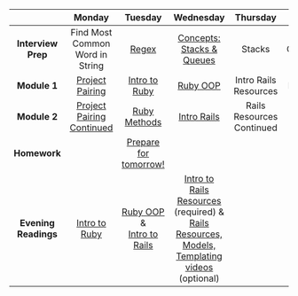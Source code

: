 |  | Monday | Tuesday | Wednesday | Thursday | Friday |
| :----------: | :----------: | :----------: | :----------: | :----------: | :----------: |
| **Interview Prep** | Find Most Common Word in String | <a href="https://github.com/sf-wdi-19-20/modules/tree/master/w6_d2_0_regex" target="_blank">Regex</a> | [Concepts: Stacks & Queues](https://github.com/sf-wdi-19-20/modules/tree/master/w6_d3_0_stacks_and_queues) | Stacks | Queues |
| **Module 1** | <a href="https://github.com/sf-wdi-19-20/modules/tree/master/w6_d1_1_pull_request_project" target="_blank">Project Pairing</a> | <a href="https://github.com/sf-wdi-19-20/modules/tree/master/w6_d2_1_intro_ruby" target="_blank">Intro to Ruby</a> | [Ruby OOP](https://github.com/sf-wdi-19-20/modules/tree/master/w6_d3_1_ruby_oop) | Intro Rails Resources | Review |
| **Module 2** | <a href="https://github.com/sf-wdi-19-20/modules/tree/master/w6_d1_1_pull_request_project" target="_blank">Project Pairing Continued</a> | <a href="https://github.com/sf-wdi-19-20/modules/tree/master/w6_d2_2_ruby_methods">Ruby Methods</a> | [Intro Rails](https://github.com/sf-wdi-19-20/modules/tree/master/w6_d3_2_intro_to_rails) | Rails Resources Continued |  |
| **Homework** |  | [Prepare for tomorrow!](https://github.com/sf-wdi-19-20/modules/blob/master/w6_d2_3_prep_lab/README.md) |  |  |  |
| **Evening Readings** | <a href="http://ajbraus.gitbooks.io/wdi-evening-readings/content/week6/00-intro-to-ruby.html" target="_blank">Intro to Ruby</a> | [Ruby OOP](https://github.com/sf-wdi-19-20/homework/blob/master/week6/01-ruby-oop.md) & <br> <a href="http://ajbraus.gitbooks.io/wdi-evening-readings/content/week6/01-intro-to-rails.html" target="_blank">Intro to Rails</a> | [Intro to Rails Resources](https://github.com/sf-wdi-19-20/modules/tree/master/w6_d3_3_rails_resources_reading) (required) & [Rails Resources, Models, Templating videos](http://ajbraus.gitbooks.io/wdi-homework/content/week6/02-rails-templating.html) (optional) |  |  |
